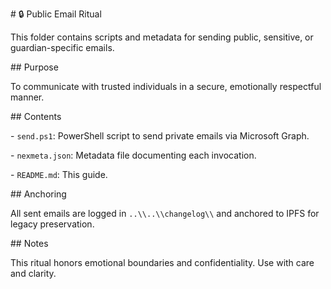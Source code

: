 \# 🔒 Public Email Ritual



This folder contains scripts and metadata for sending public, sensitive, or guardian-specific emails.



\## Purpose

To communicate with trusted individuals in a secure, emotionally respectful manner.



\## Contents

\- `send.ps1`: PowerShell script to send private emails via Microsoft Graph.

\- `nexmeta.json`: Metadata file documenting each invocation.

\- `README.md`: This guide.



\## Anchoring

All sent emails are logged in `..\\..\\changelog\\` and anchored to IPFS for legacy preservation.



\## Notes

This ritual honors emotional boundaries and confidentiality. Use with care and clarity.




